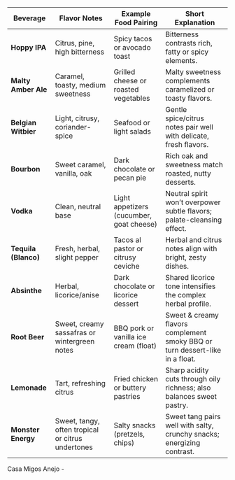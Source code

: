 | **Beverage**         | **Flavor Notes**                                  | **Example Food Pairing**                 | **Short Explanation**                                                        |
| -------------------- | ------------------------------------------------- | ---------------------------------------- | ---------------------------------------------------------------------------- |
| **Hoppy IPA**        | Citrus, pine, high bitterness                     | Spicy tacos or avocado toast             | Bitterness contrasts rich, fatty or spicy elements.                          |
| **Malty Amber Ale**  | Caramel, toasty, medium sweetness                 | Grilled cheese or roasted vegetables     | Malty sweetness complements caramelized or toasty flavors.                   |
| **Belgian Witbier**  | Light, citrusy, coriander-spice                   | Seafood or light salads                  | Gentle spice/citrus notes pair well with delicate, fresh flavors.            |
| **Bourbon**          | Sweet caramel, vanilla, oak                       | Dark chocolate or pecan pie              | Rich oak and sweetness match roasted, nutty desserts.                        |
| **Vodka**            | Clean, neutral base                               | Light appetizers (cucumber, goat cheese) | Neutral spirit won’t overpower subtle flavors; palate-cleansing effect.      |
| **Tequila (Blanco)** | Fresh, herbal, slight pepper                      | Tacos al pastor or citrusy ceviche       | Herbal and citrus notes align with bright, zesty dishes.                     |
| **Absinthe**         | Herbal, licorice/anise                            | Dark chocolate or licorice dessert       | Shared licorice tone intensifies the complex herbal profile.                 |
| **Root Beer**        | Sweet, creamy sassafras or wintergreen notes      | BBQ pork or vanilla ice cream (float)    | Sweet & creamy flavors complement smoky BBQ or turn dessert-like in a float. |
| **Lemonade**         | Tart, refreshing citrus                           | Fried chicken or buttery pastries        | Sharp acidity cuts through oily richness; also balances sweet pastry.        |
| **Monster Energy**   | Sweet, tangy, often tropical or citrus undertones | Salty snacks (pretzels, chips)           | Sweet tang pairs well with salty, crunchy snacks; energizing contrast.       |
Casa Migos Anejo - 